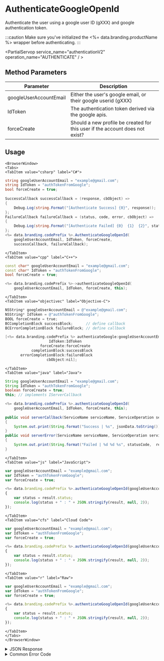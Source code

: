 # AuthenticateGoogleOpenId

Authenticate the user using a google user ID (gXXX) and google authentication token.



:::caution
Make sure you've initialized the <%= data.branding.productName %> wrapper before authenticating.
:::

<PartialServop service_name="authenticationV2" operation_name="AUTHENTICATE" / >

## Method Parameters
Parameter | Description
--------- | -----------
googleUserAccountEmail | Either the user's google email, or their google userid (gXXX)
IdToken | The authentication token derived via the google apis.
forceCreate | Should a new profile be created for this user if the account does not exist?

## Usage

```mdx-code-block
<BrowserWindow>
<Tabs>
<TabItem value="csharp" label="C#">
```

```csharp
string googleUserAccountEmail = "example@gmail.com";
string IdToken = "authTokenFromGoogle";
bool forceCreate = true;
    
SuccessCallback successCallback = (response, cbObject) =>
{
    Debug.Log(string.Format("[Authenticate Success] {0}", response));
};
FailureCallback failureCallback = (status, code, error, cbObject) =>
{
    Debug.Log(string.Format("[Authenticate Failed] {0}  {1}  {2}", status, code, error));
};
<%= data.branding.codePrefix %>.AuthenticateGoogleOpenId(
    googleUserAccountEmail, IdToken, forceCreate,
    successCallback, failureCallback);
```

```mdx-code-block
</TabItem>
<TabItem value="cpp" label="C++">
```

```cpp
const char* googleUserAccountEmail = "example@gmail.com";
const char* IdToken = "authTokenFromGoogle";
bool forceCreate = true;

<%= data.branding.codePrefix %>->authenticateGoogleOpenId(
    googleUserAccountEmail, IdToken, forceCreate, this);
```

```mdx-code-block
</TabItem>
<TabItem value="objectivec" label="Objective-C">
```

```objectivec
NSString* googleUserAccountEmail = @"example@gmail.com";
NSString* IdToken = @"authTokenFromGoogle";
BOOL forceCreate = true;
BCCompletionBlock successBlock;      // define callback
BCErrorCompletionBlock failureBlock; // define callback

[<%= data.branding.codePrefix %> authenticateGoogle:googleUserAccountEmail
                    IdToken:IdToken
                forceCreate:forceCreate
            completionBlock:successBlock
       errorCompletionBlock:failureBlock
                   cbObject:nil];
```

```mdx-code-block
</TabItem>
<TabItem value="java" label="Java">
```

```java
String googleUserAccountEmail = "example@gmail.com";
String IdToken = "authTokenFromGoogle";
boolean forceCreate = true;
this; // implements IServerCallback

<%= data.branding.codePrefix %>.authenticateGoogleOpenId(
    googleUserAccountEmail, IdToken, forceCreate, this);
    
public void serverCallback(ServiceName serviceName, ServiceOperation serviceOperation, JSONObject jsonData)
{
    System.out.print(String.format("Success | %s", jsonData.toString()));
}
public void serverError(ServiceName serviceName, ServiceOperation serviceOperation, int statusCode, int reasonCode, String jsonError)
{
    System.out.print(String.format("Failed | %d %d %s", statusCode,  reasonCode, jsonError.toString()));
}
```

```mdx-code-block
</TabItem>
<TabItem value="js" label="JavaScript">
```

```javascript
var googleUserAccountEmail = "example@gmail.com";
var IdToken = "authTokenFromGoogle";
var forceCreate = true;

<%= data.branding.codePrefix %>.authenticateGoogleOpenId(googleUserAccountEmail, IdToken, forceCreate, result =>
{
	var status = result.status;
	console.log(status + " : " + JSON.stringify(result, null, 2));
});
```

```mdx-code-block
</TabItem>
<TabItem value="cfs" label="Cloud Code">
```

```javascript
var googleUserAccountEmail = "example@gmail.com";
var IdToken = "authTokenFromGoogle";
var forceCreate = true;

<%= data.branding.codePrefix %>.authenticateGoogleOpenId(googleUserAccountEmail, IdToken, forceCreate, result =>
{
	var status = result.status;
	console.log(status + " : " + JSON.stringify(result, null, 2));
});
```

```mdx-code-block
</TabItem>
<TabItem value="r" label="Raw">
```

```javascript
var googleUserAccountEmail = "example@gmail.com";
var IdToken = "authTokenFromGoogle";
var forceCreate = true;

<%= data.branding.codePrefix %>.authenticateGoogleOpenId(googleUserAccountEmail, IdToken, forceCreate, result =>
{
	var status = result.status;
	console.log(status + " : " + JSON.stringify(result, null, 2));
});
```

```mdx-code-block
</TabItem>
</Tabs>
</BrowserWindow>
```

<details>
<summary>JSON Response</summary>

```json
{
    "data": {
        "abTestingId": 95,
        "lastLogin": 1713973000159,
        "server_time": 1713973000235,
        "refundCount": 0,
        "timeZoneOffset": -5.0,
        "experiencePoints": 0,
        "maxBundleMsgs": 10,
        "createdAt": 1713973000153,
        "parentProfileId": null,
        "emailAddress": "test@email.com",
        "experienceLevel": 1,
        "countryCode": null,
        "vcClaimed": 0,
        "currency": {
            "bar": {
                "consumed": 0,
                "balance": 0,
                "purchased": 0,
                "awarded": 0,
                "revoked": 0
            },
                "coins": {
                "consumed": 0,
                "balance": 8,
                "purchased": 0,
                "awarded": 8,
                "revoked": 0
            }
        },
        "id": "15e5ce33-2411-45f8-a29e-7f600880113a",
        "compressIfLarger": 51200,
        "amountSpent": 0,
        "previousLogin": null,
        "playerName": "",
        "pictureUrl": null,
        "incoming_events": [],
        "sessionId": "gbgakmm4hmt15e2pobvmh7ptck",
        "languageCode": "en",
        "vcPurchased": 0,
        "isTester": false,
        "summaryFriendData": null,
        "loginCount": 1,
        "emailVerified": true,
        "xpCapped": false,
        "profileId": "15e5ce33-2411-45f8-a29e-7f600880113a",
        "newUser": "true",
        "playerSessionExpiry": 1200,
        "sent_events": [],
        "maxKillCount": 11,
        "rewards": {
            "rewardDetails": {
                "xp": {
                    "experienceLevels": [
                        { 
                            "level": 1, 
                            "rewards": { 
                                "currency": { 
                                    "coins": 8 
                                } 
                            } 
                        }
                    ]
                }
            },
            "currency": {
                "bar": {
                    "consumed": 0,
                    "balance": 0,
                    "purchased": 0,
                    "awarded": 0,
                    "revoked": 0
                },
                "coins": {
                    "consumed": 0,
                    "balance": 8,
                    "purchased": 0,
                    "awarded": 8,
                    "revoked": 0
                }
            },
            "rewards": {}
        },
        "statistics": {
            "test": 0.99,
            "HITLEVELNVEHICLE_000005": 0
        }
    },
    "status": 200
}
```
</details>

<details>
<summary>Common Error Code</summary>

### Status Codes
Code | Name | Description
---- | ---- | -----------
40206 | MISSING_IDENTITY_ERROR | The identity does not exist on the server and `forceCreate` was `false` [and a `profileId` was provided - otherwise 40208 would have been returned]. Will also occur when `forceCreate` is `true` and a saved [but un-associated] `profileId` is provided. The error handler should reset the stored profile id (if there is one) and re-authenticate, setting `forceCreate` to `true` to create a new account. **A common cause of this error is deleting the user's account via the Design Portal.**
40207 | SWITCHING_PROFILES | Indicates that the identity credentials are valid, and the saved `profileId` is valid, but the identity is not associated with the provided `profileId`. This may indicate that the user wants to switch accounts in the app. Often an app will pop-up a dialog confirming that the user wants to switch accounts, and then reset the stored `profileId` and call authenticate again.
40208 | MISSING_PROFILE_ERROR | Returned when the identity cannot be located, no `profileId` is provided, and `forceCreate` is false. The normal response is to call Authenticate again with `forceCreate` set to `true`.
40217 | UNKNOWN_AUTH_ERROR | An unknown error has occurred during authentication.
40307 | TOKEN_DOES_NOT_MATCH_USER | The user credentials are invalid (i.e. googleUserAccountEmail and IdToken are invalid). May also indicate that Google Integration is not properly configured.

</details>


